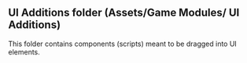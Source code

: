 ## UI Additions folder (Assets/Game Modules/ UI Additions)

This folder contains components (scripts) meant to be dragged into UI elements.
